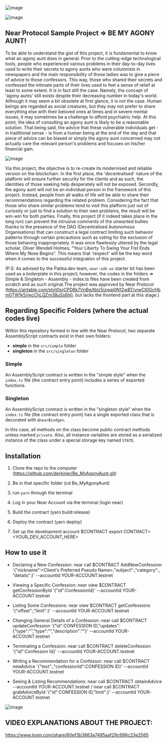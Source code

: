    ![image](https://user-images.githubusercontent.com/90147636/164792960-e3a42cfd-b2d7-42b1-8a3f-c6d73e27e1e0.png)

   ![image](https://user-images.githubusercontent.com/90147636/164793601-a2c15108-d187-426a-9036-62a5e2a199ca.png)
         

## Near Protocol Sample Project => BE MY AGONY AUNT!

To be able to understand the gist of this project, it is fundamental to know what an agony aunt does in general. Prior to the cutting-edge technological tools, people who experienced various problems in their day-to-day lives used to write their secrets to agony aunts who were columnists in newspapers and the main responsibility of those ladies was to give a piece of advice to those confessors. This way, those who shared their secrets and confessed the intimate parts of their lives used to feel a sense of relief at least to some extent. It is in fact still the case. Namely, the concept of 'agony aunts' still exists despite their decreasing number in today's world. Although it may seem a bit obsolete at first glance, it is not the case. Human beings are regarded as social creatures, but they may not prefer to share everything else with their beloved ones at times and in severe mental issues, it may sometimes be a challenge to afford psychiatric help. At this point, the idea of consulting an agony aunt is likely to be a reasonable solution. That being said, the advice that these vulnerable individuals get - in traditional sense - is from a human being at the end of the day and that piece of advice can be biased or simply the agony aunt concerned may not actually care the relevant person's problems and focuses on his/her financial gain.

   ![image](https://user-images.githubusercontent.com/90147636/164884014-514c61ed-1557-46b3-a8dd-cf61a21f390b.png)

Via this project, the objective is to re-create its modernised and reliable version on the blockchain. In the first place, the 'decentralised' nature of the platform will ensure further security for the clients and as such, the identities of those seeking help desperately will not be exposed. Secondly, the agony aunt will not be an individual person in the framework of this project. Instead, people from all walks of life will be able to share their recommendations regarding the related problem. Considering the fact that those who share similar problems tend to visit this platform just out of curiosity or just to find a solution to their own problems, the result will be win-win for both parties. Finally, this project (if it indeed takes place in the long run) can prevent the intrusive comments of the unwanted bullies thanks to the presence of the DAO (Decentralised Autonomous Organisations) that can construct a legal contract limiting such behavior patterns through certain precautions such as voting for the exclusion of those behaving inappropriately. It was once flawlessly uttered by the legal scholar, Oliver Wendell Holmes; “Your Liberty To Swing Your Fist Ends Where My Nose Begins”. This means that 'respect' will be the key word when it comes to the successful integration of this project.


(P.S: As advised by the Patika.dev team, `near-sdk-as` starter kit has been used as a boilerplate in this project; however, the codes in the folders => Simple & Singleton - Assembly - index.ts files have been created from scratch and as such original.The project was approved by Near Protocol (https://airtable.com/shrt0srCPD6k7VnBg/tblz5izwaj0N12wBT/viwCt0GcHbm0TW1k5/recChLQZm38uSs6hl), but lacks the frontend part at this stage.)



## Regarding Specific Folders (where the actual codes live)

Within this repository formed in line with the Near Protocol, two separate AssemblyScript contracts exist in their own folders:

- **simple** in the `src/simple` folder
- **singleton** in the `src/singleton` folder

### Simple

An AssemblyScript contract is written in the "simple style" when the `index.ts` file (the contract entry point) includes a series of exported functions.


### Singleton

An AssemblyScript contract is written in the "singleton style" when the `index.ts` file (the contract entry point) has a single exported class that is decorated with `@nearBindgen`.

In this case, all methods on the class become public contract methods unless marked `private`.  Also, all instance variables are stored as a serialized instance of the class under a special storage key named `STATE`.  


## Installation

1. Clone the repo to the computer
(https://github.com/derkiner/Be_MyAgonyAunt.git)

2. Be in that specific folder (cd Be_MyAgonyAunt)

3. run `yarn` through the terminal

4. Log in your Near Account via the terminal
(login near)

5. Build the contract
(yarn build:release)

6. Deploy the contract
(yarn deploy)

7. Set up the development account $CONTRACT
export CONTRACT=<YOUR_DEV_ACCOUNT_HERE>


## How to use it

   - Declaring a New Confession:
near call $CONTRACT AddNewConfession '{"nickname":<Client's Preferred Pseudo Name>,"subject":<Confession Title>,"category":<Stating a Specific Confession Category>, "details":<Basic Details of the Confession>}' --accountId YOUR-ACCOUNT.testnet

   - Viewing a Specific Confession:
near view $CONTRACT getConfessionById '{"id":ConfessionId}' --accountId YOUR-ACCOUNT.testnet
   
   - Listing Some Confessions:
near view $CONTRACT getConfessions '{"offset":<Starting Point>,"limit":<TotalLimit>}' --accountId YOUR-ACCOUNT.testnet
   
  - Changing General Details of a Confession:
near call $CONTRACT updateConfession '{"id":CONFESSION ID,"updates":{"type":"<TypeOfConfession>","type":"<WHAT TYPE OF MOVIE>","description":"<DESCRIPTION ABOUT MOVIE>"}' --accountId YOUR-ACCOUNT.testnet
   
   - Terminating a Confession:
near call $CONTRACT deleteConfession '{"id":Confession Id}' --accountId YOUR-ACCOUNT.testnet
   
  - Writing a Recommendation for a Confessor:
near call $CONTRACT newAdvice '{"text":<ADVICE>,"confessionId":CONFESSION ID}' --accountId YOUR-ACCOUNT.testnet
   
   - Seeing & Listing Recommendations:
near call $CONTRACT obtainAdvice --accountId YOUR-ACCOUNT.testnet    /   near call $CONTRACT grabAdviceById '{"id":CONFESSION ID,"limit":<TOTAL NUMBER OF RECOMMENDATIONS>}' --accountId YOUR-ACCOUNT.testnet


![image](https://user-images.githubusercontent.com/90147636/164883543-e8e985c4-a66d-4f23-94d6-fd608d8d3b0b.png)
   
   
   
   
   ## VIDEO EXPLANATIONS ABOUT THE PROJECT:
   
   https://www.loom.com/share/60ef3b3863a7495aaf29c696c23e2565 
